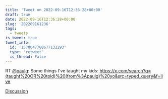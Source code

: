 ```yaml
---
title: 'Tweet on 2022-09-16T12:36:28+00:00'
draft: true
date: 2022-09-16T12:36:28+00:00
slug: '202209161236'
tags:
  - tweets
is_tweet: true
tweet_info:
  id: '1570647788677132293'
  type: 'retweet'
  is_thread: False
---
```




RT [@paulg](https://x.com/paulg): Some things I've taught my kids: <https://x.com/search?q=(taught%20OR%20told)%20(from%3Apaulg)%20yo&src=typed_query&f=live>

[Discussion](https://x.com/sytelus/status/1570647788677132293)

